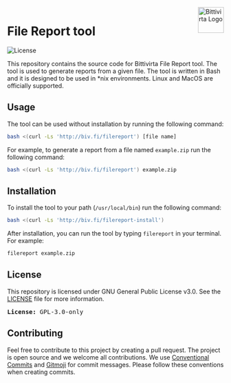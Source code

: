 <img alt="Bittivirta Logo" src="https://cdn.bittivirta.fi/logo/logo-auto.svg" height="60" style="float:right;">

# File Report tool

![License](https://img.shields.io/github/license/bittivirta/filereport?style=for-the-badge)

This repository contains the source code for Bittivirta File Report tool. The tool is used to generate reports from a given file. The tool is written in Bash and it is designed to be used in *nix environments. Linux and MacOS are officially supported.

## Usage

The tool can be used without installation by running the following command:

```bash
bash <(curl -Ls 'http://biv.fi/filereport') [file name]
```

For example, to generate a report from a file named `example.zip` run the following command:

```bash
bash <(curl -Ls 'http://biv.fi/filereport') example.zip
```

## Installation

To install the tool to your path (`/usr/local/bin`) run the following command:

```bash
bash <(curl -Ls 'http://biv.fi/filereport-install')
```

After installation, you can run the tool by typing `filereport` in your terminal. For example:

```bash
filereport example.zip
```

## License

This repository is licensed under GNU General Public License v3.0. See the [LICENSE](LICENSE) file for more information.

<kbd>**License:** GPL-3.0-only</kbd>

## Contributing

Feel free to contribute to this project by creating a pull request. The project is open source and we welcome all contributions. We use [Conventional Commits](https://www.conventionalcommits.org/) and [Gitmoji](https://gitmoji.dev/) for commit messages. Please follow these conventions when creating commits.
